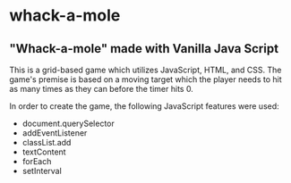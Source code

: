 # whack-a-mole
## "Whack-a-mole" made with Vanilla Java Script

This is a grid-based game which utilizes JavaScript, HTML, and CSS. The game's premise is based on a moving target which the player needs to hit as many times as they can before the timer hits 0. 

In order to create the game, the following JavaScript features were used:

* document.querySelector
* addEventListener
* classList.add
* textContent
* forEach
* setInterval
